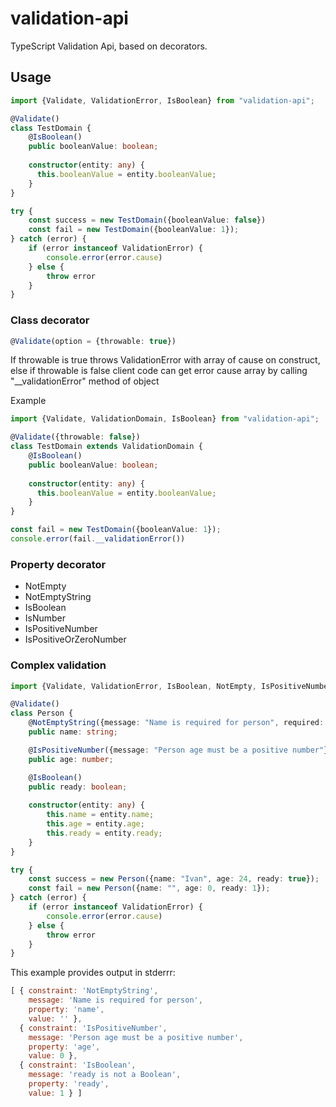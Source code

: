 # validation-api
TypeScript Validation Api, based on decorators. 


## Usage

```typescript
import {Validate, ValidationError, IsBoolean} from "validation-api";

@Validate()
class TestDomain {
    @IsBoolean()
    public booleanValue: boolean;
    
    constructor(entity: any) {
      this.booleanValue = entity.booleanValue;
    }
}

try {
    const success = new TestDomain({booleanValue: false})
    const fail = new TestDomain({booleanValue: 1});
} catch (error) {
    if (error instanceof ValidationError) {
        console.error(error.cause)
    } else {
        throw error
    }
}
```

### Class decorator

```typescript
@Validate(option = {throwable: true})
```

If throwable is true throws ValidationError with array of cause on construct,
else if throwable is false client code can get error cause array by calling "__validationError" method of object

Example

```typescript
import {Validate, ValidationDomain, IsBoolean} from "validation-api";

@Validate({throwable: false})
class TestDomain extends ValidationDomain {
    @IsBoolean()
    public booleanValue: boolean;
    
    constructor(entity: any) {
      this.booleanValue = entity.booleanValue;
    }
}

const fail = new TestDomain({booleanValue: 1});
console.error(fail.__validationError())
```

### Property decorator

* NotEmpty
* NotEmptyString
* IsBoolean
* IsNumber
* IsPositiveNumber
* IsPositiveOrZeroNumber

### Complex validation

```typescript
import {Validate, ValidationError, IsBoolean, NotEmpty, IsPositiveNumber, NotEmptyString} from "validation-api";

@Validate()
class Person {
    @NotEmptyString({message: "Name is required for person", required: true})
    public name: string;

    @IsPositiveNumber({message: "Person age must be a positive number"})
    public age: number;

    @IsBoolean()
    public ready: boolean;
    
    constructor(entity: any) {
        this.name = entity.name;
        this.age = entity.age;
        this.ready = entity.ready;
    }
}

try {
    const success = new Person({name: "Ivan", age: 24, ready: true});
    const fail = new Person({name: "", age: 0, ready: 1});
} catch (error) {
    if (error instanceof ValidationError) {
        console.error(error.cause)
    } else {
        throw error
    }
}
```

This example provides output in stderrr:

```javascript
[ { constraint: 'NotEmptyString',
    message: 'Name is required for person',
    property: 'name',
    value: '' },
  { constraint: 'IsPositiveNumber',
    message: 'Person age must be a positive number',
    property: 'age',
    value: 0 },
  { constraint: 'IsBoolean',
    message: 'ready is not a Boolean',
    property: 'ready',
    value: 1 } ]
```
